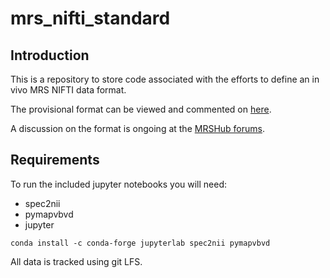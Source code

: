 # mrs_nifti_standard

## Introduction
This is a repository to store code associated with the efforts to define an in vivo MRS NIFTI data format.

The provisional format can be viewed and commented on [here](https://docs.google.com/document/d/1tC4ugzGUPLoqHRGrWvOcGCuCh_Dogx_uu0cxKub0EsM/edit?usp=sharing).

A discussion on the format is ongoing at the [MRSHub forums](https://forum.mrshub.org/t/bids-for-spectroscopy/83/42).

## Requirements
To run the included jupyter notebooks you will need:
- spec2nii 
- pymapvbvd
- jupyter

```conda install -c conda-forge jupyterlab spec2nii pymapvbvd```

All data is tracked using git LFS.

